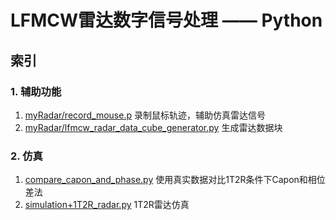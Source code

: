 # LFMCW雷达数字信号处理 —— Python


## 索引

### 1. 辅助功能

1. [myRadar/record_mouse.p](./myRadar/record_mouse.py) 录制鼠标轨迹，辅助仿真雷达信号
2. [myRadar/lfmcw_radar_data_cube_generator.py](myRadar/lfmcw_radar_data_cube_generator.py) 生成雷达数据块

### 2. 仿真

1. [compare_capon_and_phase.py](compare_capon_and_phase.py) 使用真实数据对比1T2R条件下Capon和相位差法
2. [simulation+1T2R_radar.py](simulation+1T2R_radar.py) 1T2R雷达仿真
